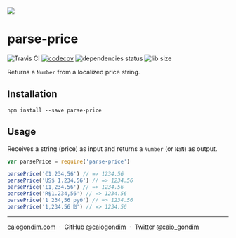 <img src="http://rawgit.com/caiogondim/parse-price.js/master/logo/banner.svg">

# parse-price
<img src="http://travis-ci.org/caiogondim/parse-price.js.svg?branch=master" alt="Travis CI"> [![codecov](https://codecov.io/gh/caiogondim/parse-price.js/branch/master/graph/badge.svg)](https://codecov.io/gh/caiogondim/parse-price.js) <img src="https://david-dm.org/caiogondim/parse-price.js/status.svg" alt="dependencies status"> <img src="http://img.badgesize.io/caiogondim/parse-price.js/master/dist/parse-price.min.js?compression=gzip" alt="lib size">

Returns a `Number` from a localized price string.


## Installation

```shell
npm install --save parse-price
```

## Usage

Receives a string (price) as input and returns a `Number` (or `NaN`) as output.

```js
var parsePrice = require('parse-price')

parsePrice('€1.234,56') // => 1234.56
parsePrice('US$ 1.234,56') // => 1234.56
parsePrice('£1,234.56') // => 1234.56
parsePrice('R$1.234,56') // => 1234.56
parsePrice('1 234,56 руб') // => 1234.56
parsePrice('1,234.56 ₪') // => 1234.56
```

---

[caiogondim.com](https://caiogondim.com) &nbsp;&middot;&nbsp;
GitHub [@caiogondim](https://github.com/caiogondim) &nbsp;&middot;&nbsp;
Twitter [@caio_gondim](https://twitter.com/caio_gondim)
